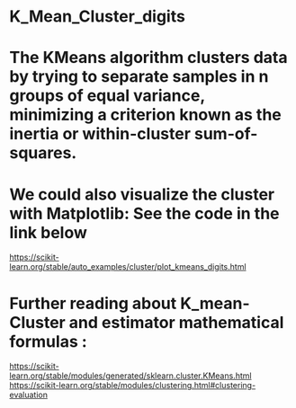 # K_Mean_Cluster_digits
# The KMeans algorithm clusters data by trying to separate samples in n groups of equal variance, minimizing a criterion known as the inertia or within-cluster sum-of-squares.


# We could also visualize the cluster with Matplotlib: See the code in the link below
https://scikit-learn.org/stable/auto_examples/cluster/plot_kmeans_digits.html


# Further reading about K_mean-Cluster and estimator mathematical formulas : 
https://scikit-learn.org/stable/modules/generated/sklearn.cluster.KMeans.html
https://scikit-learn.org/stable/modules/clustering.html#clustering-evaluation
